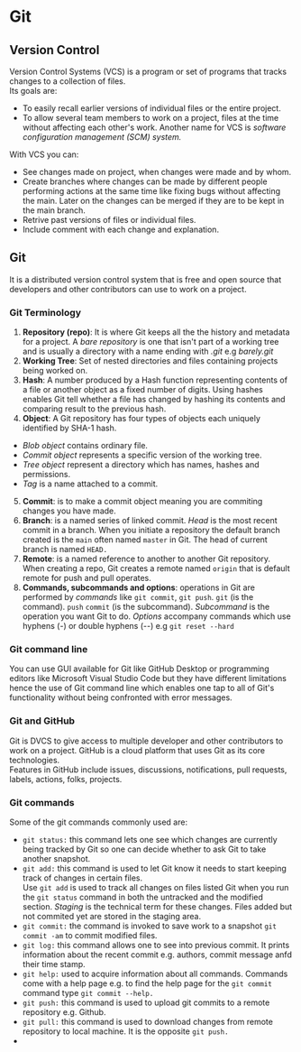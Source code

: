 # Git

## Version Control
Version Control Systems (VCS) is a program or set of programs that tracks changes to a collection of files.</br>
Its goals are:
-  To easily recall earlier versions of individual files or the entire project.
-  To allow several team members to work on a project, files at the time without affecting each other's work.
Another name for VCS is *software configuration management (SCM) system.*</br>

With VCS you can:</br>
-  See changes made on project, when changes were made and by whom.
-  Create branches where changes can be made by different people performing actions at the same time like fixing bugs without affecting the main. Later on the changes can be merged if they are to be kept in the main branch.</br>
-  Retrive past versions of files or individual files.
-  Include comment with each change and explanation.

## Git
It is a distributed version control system that is free and open source that developers and other contributors can use to work on a project.</br>
### Git Terminology
1. __Repository (repo)__: It is where Git keeps all the the history and metadata for a project. A *bare repository* is one that isn't part of a working tree and is usually a directory with a name ending with *.git* e.g *barely.git*
2. __Working Tree__: Set of nested directories and files containing projects being worked on.
3. __Hash__: A number produced by a Hash function representing contents of a file or another object as a fixed number of digits. Using hashes enables Git tell whether a file has changed by hashing its contents and comparing result to the previous hash.
4. __Object__: A Git repository has four types of objects each uniquely identified by SHA-1 hash. 
-  *Blob object* contains ordinary file.
-  *Commit object* represents a specific version of the working tree.
-  *Tree object* represent a directory which has names, hashes and permissions.
-  *Tag* is a name attached to a commit.
5. __Commit__: is to make a commit object meaning you are commiting changes you have made.
6. __Branch__: is a named series of linked commit. *Head* is the most recent commit in a branch. When you initiate a repository the default branch created is the ``main`` often named ``master`` in Git. The head of current branch is named ``HEAD.``
7. __Remote__: is a named reference to another to another Git repository. When creating a repo, Git creates a remote named ``origin`` that is default remote for push and pull operates.
8. __Commands, subcommands and options__: operations in Git are performed by *commands* like ``git commit``, ``git push``. ``git`` (is the command). ``push`` ``commit`` (is the subcommand). *Subcommand* is the operation you want Git to do. *Options* accompany commands which use hyphens (-) or double hyphens (--) e.g ``git reset --hard``

### Git command line
You can use GUI available for Git like GitHub Desktop or programming editors like Microsoft Visual Studio Code but they have different limitations hence the use of Git command line which enables one tap to all of Git's functionality without being confronted with error messages.

### Git and GitHub
Git is DVCS to give access to multiple developer and other contributors to work on a project. GitHub is a cloud platform that uses Git as its core technologies.</br>
Features in GitHub include issues, discussions, notifications, pull requests, labels, actions, folks, projects.

### Git commands
Some of the git commands commonly used are:
- ``git status:`` this command lets one see which changes are currently being tracked by Git so one can decide whether to ask Git to take another snapshot.
- ``git add:`` this command is used to let Git know it needs to start keeping track of changes in certain files. </br>
Use ``git add`` is used to track all changes on files listed Git when you run the ``git status`` command in both the untracked and the modified section.
*Staging* is the technical term for these changes. Files added but not commited yet are stored in the staging area.
- ``git commit:`` the command is invoked to save work to a snapshot ``git commit -am`` to commit modified files.
- ``git log:`` this command allows one to see into previous commit. It prints information about the recent commit e.g. authors, commit message anfd their time stamp.
- ``git help:`` used to acquire information about all commands. Commands come with a help page e.g. to find the help page for the ``git commit`` command type ``git commit --help.``
- ``git push:`` this command is used to upload git commits to a remote repository e.g. Github.
- ``git pull:`` this command is used to download changes from remote repository to local machine. It is the opposite ``git push.``
- 